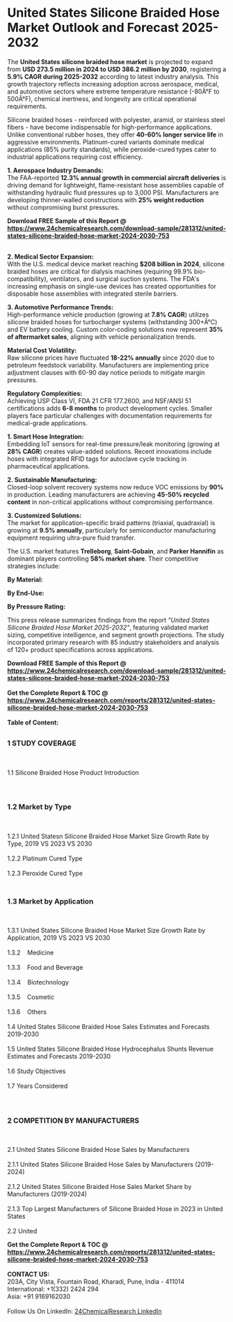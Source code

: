 <h1>United States Silicone Braided Hose Market Outlook and Forecast 2025-2032</h1><p>The <strong>United States silicone braided hose market</strong> is projected to expand from <strong>USD 273.5 million in 2024 to USD 386.2 million by 2030</strong>, registering a <strong>5.9% CAGR during 2025-2032</strong> according to latest industry analysis. This growth trajectory reflects increasing adoption across aerospace, medical, and automotive sectors where extreme temperature resistance (-80Â°F to 500Â°F), chemical inertness, and longevity are critical operational requirements.</p><p>Silicone braided hoses - reinforced with polyester, aramid, or stainless steel fibers - have become indispensable for high-performance applications. Unlike conventional rubber hoses, they offer <strong>40-60% longer service life</strong> in aggressive environments. Platinum-cured variants dominate medical applications (85% purity standards), while peroxide-cured types cater to industrial applications requiring cost efficiency.</p><p><strong>1. Aerospace Industry Demands:</strong><br> 
The FAA-reported <strong>12.3% annual growth in commercial aircraft deliveries</strong> is driving demand for lightweight, flame-resistant hose assemblies capable of withstanding hydraulic fluid pressures up to 3,000 PSI. Manufacturers are developing thinner-walled constructions with <strong>25% weight reduction</strong> without compromising burst pressures.</p><div><b>Download FREE Sample of this Report @ 
            <a href="https://www.24chemicalresearch.com/download-sample/281312/united-states-silicone-braided-hose-market-2024-2030-753">
            https://www.24chemicalresearch.com/download-sample/281312/united-states-silicone-braided-hose-market-2024-2030-753</a></b></div><br><p><strong>2. Medical Sector Expansion:</strong><br>
With the U.S. medical device market reaching <strong>$208 billion in 2024</strong>, silicone braided hoses are critical for dialysis machines (requiring 99.9% bio-compatibility), ventilators, and surgical suction systems. The FDA's increasing emphasis on single-use devices has created opportunities for disposable hose assemblies with integrated sterile barriers.</p><p><strong>3. Automotive Performance Trends:</strong><br>
High-performance vehicle production (growing at <strong>7.8% CAGR</strong>) utilizes silicone braided hoses for turbocharger systems (withstanding 300+Â°C) and EV battery cooling. Custom color-coding solutions now represent <strong>35% of aftermarket sales</strong>, aligning with vehicle personalization trends.</p><p><strong>Material Cost Volatility:</strong><br>
Raw silicone prices have fluctuated <strong>18-22% annually</strong> since 2020 due to petroleum feedstock variability. Manufacturers are implementing price adjustment clauses with 60-90 day notice periods to mitigate margin pressures.</p><p><strong>Regulatory Complexities:</strong><br>
Achieving USP Class VI, FDA 21 CFR 177.2600, and NSF/ANSI 51 certifications adds <strong>6-8 months</strong> to product development cycles. Smaller players face particular challenges with documentation requirements for medical-grade applications.</p><p><strong>1. Smart Hose Integration:</strong><br>
Embedding IoT sensors for real-time pressure/leak monitoring (growing at <strong>28% CAGR</strong>) creates value-added solutions. Recent innovations include hoses with integrated RFID tags for autoclave cycle tracking in pharmaceutical applications.</p><p><strong>2. Sustainable Manufacturing:</strong><br>
Closed-loop solvent recovery systems now reduce VOC emissions by <strong>90%</strong> in production. Leading manufacturers are achieving <strong>45-50% recycled content</strong> in non-critical applications without compromising performance.</p><p><strong>3. Customized Solutions:</strong><br>
The market for application-specific braid patterns (triaxial, quadraxial) is growing at <strong>9.5% annually</strong>, particularly for semiconductor manufacturing equipment requiring ultra-pure fluid transfer.</p><p>The U.S. market features <strong>Trelleborg</strong>, <strong>Saint-Gobain</strong>, and <strong>Parker Hannifin</strong> as dominant players controlling <strong>58% market share</strong>. Their competitive strategies include:</p><p><strong>By Material:</strong></p><p><strong>By End-Use:</strong></p><p><strong>By Pressure Rating:</strong></p><p>This press release summarizes findings from the report <em>"United States Silicone Braided Hose Market 2025-2032"</em>, featuring validated market sizing, competitive intelligence, and segment growth projections. The study incorporated primary research with 85 industry stakeholders and analysis of 120+ product specifications across applications.</p><div><b>Download FREE Sample of this Report @ 
            <a href="https://www.24chemicalresearch.com/download-sample/281312/united-states-silicone-braided-hose-market-2024-2030-753">
            https://www.24chemicalresearch.com/download-sample/281312/united-states-silicone-braided-hose-market-2024-2030-753</a></b></div><br><div><b>Get the Complete Report & TOC @ 
            <a href="https://www.24chemicalresearch.com/reports/281312/united-states-silicone-braided-hose-market-2024-2030-753">
            https://www.24chemicalresearch.com/reports/281312/united-states-silicone-braided-hose-market-2024-2030-753</a></b></div><br>
            <b>Table of Content:</b><p><h2><span style="font-size:16px"><strong>1 STUDY COVERAGE</strong></span></h2><br />
<p>1.1 Silicone Braided Hose Product Introduction</p><br />
<h2><span style="font-size:16px"><strong>1.2 Market by Type</strong></span></h2><br />
<p>1.2.1 United Statesn Silicone Braided Hose Market Size Growth Rate by Type, 2019 VS 2023 VS 2030<br /><br />
1.2.2 Platinum Cured Type&nbsp;&nbsp; &nbsp;<br /><br />
1.2.3 Peroxide Cured Type<br /><br />
<h2><span style="font-size:16px"><strong>1.3 Market by Application</strong></span></h2><br />
<p>1.3.1 United States Silicone Braided Hose Market Size Growth Rate by Application, 2019 VS 2023 VS 2030<br /><br />
1.3.2&nbsp;&nbsp; &nbsp;Medicine<br /><br />
1.3.3&nbsp;&nbsp; &nbsp;Food and Beverage<br /><br />
1.3.4&nbsp;&nbsp; &nbsp;Biotechnology<br /><br />
1.3.5&nbsp;&nbsp; &nbsp;Cosmetic<br /><br />
1.3.6&nbsp;&nbsp; &nbsp;Others<br /><br />
1.4 United States Silicone Braided Hose Sales Estimates and Forecasts 2019-2030<br /><br />
1.5 United States Silicone Braided Hose Hydrocephalus Shunts Revenue Estimates and Forecasts 2019-2030<br /><br />
1.6 Study Objectives<br /><br />
1.7 Years Considered</p><br />
<h2><span style="font-size:16px"><strong>2 COMPETITION BY MANUFACTURERS</strong></span></h2><br />
<p>2.1 United States Silicone Braided Hose Sales by Manufacturers<br /><br />
2.1.1 United States Silicone Braided Hose Sales by Manufacturers (2019-2024)<br /><br />
2.1.2 United States Silicone Braided Hose Sales Market Share by Manufacturers (2019-2024)<br /><br />
2.1.3 Top Largest Manufacturers of Silicone Braided Hose in 2023 in United States<br /><br />
2.2 United </p><div><b>Get the Complete Report & TOC @ 
            <a href="https://www.24chemicalresearch.com/reports/281312/united-states-silicone-braided-hose-market-2024-2030-753">
            https://www.24chemicalresearch.com/reports/281312/united-states-silicone-braided-hose-market-2024-2030-753</a></b></div><br><b>CONTACT US:</b><br>
            203A, City Vista, Fountain Road, Kharadi, Pune, India - 411014<br>
            International: +1(332) 2424 294<br>
            Asia: +91 9169162030 <br><br>
            Follow Us On LinkedIn: <a href="https://www.linkedin.com/company/24chemicalresearch/">24ChemicalResearch LinkedIn</a>